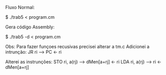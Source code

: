 Fluxo Normal:

$ ./trab5 < program.cm

Gera código Assembly:

$ ./trab5 -d < program.cm

Obs:
Para fazer funçoes recusivas precisei alterar a tm.c
Adicionei a intrunção:
JR ri    -->     PC <- ri

Alterei as instrunções:
STO ri, a(rj)   --> dMen[a+rj] <- ri
LDA ri, a(rj)   --> ri <- dMen[a+rj]